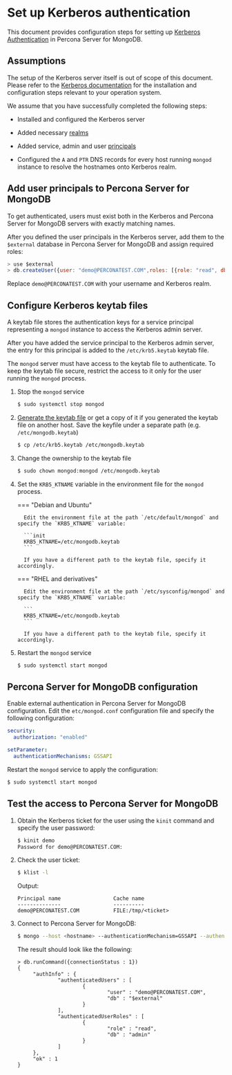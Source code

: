 # Set up Kerberos authentication

This document provides configuration steps for setting up [Kerberos Authentication](authentication.md#kerberos-authentication) in Percona Server for MongoDB.

## Assumptions

The setup of the Kerberos server itself is out of scope of this document. Please refer to the [Kerberos documentation](https://web.mit.edu/kerberos/krb5-latest/doc/admin/install_kdc.html) for the installation and configuration steps relevant to your operation system.

We assume that you have successfully completed the following steps:

* Installed and configured the Kerberos server

* Added necessary [realms](https://web.mit.edu/kerberos/krb5-1.12/doc/admin/realm_config.html)

* Added service, admin and user [principals](https://web.mit.edu/kerberos/krb5-1.5/krb5-1.5.4/doc/krb5-user/What-is-a-Kerberos-Principal_003f.html#What-is-a-Kerberos-Principal_003f)

* Configured the `A` and `PTR` DNS records for every host running `mongod` instance to resolve the hostnames onto Kerberos realm.

## Add user principals to Percona Server for MongoDB

To get authenticated, users must exist both in the Kerberos and Percona Server for MongoDB servers with exactly matching names.

After you defined the user principals in the Kerberos server, add them to the `$external` database in Percona Server for MongoDB and assign required roles:

```javascript
> use $external
> db.createUser({user: "demo@PERCONATEST.COM",roles: [{role: "read", db: "admin"}]})
```

Replace `demo@PERCONATEST.COM` with your username and Kerberos realm.

## Configure Kerberos keytab files

A keytab file stores the authentication keys for a service principal representing a `mongod` instance to access the Kerberos admin server.

After you have added the service principal to the Kerberos admin server, the entry for this principal is added to the `/etc/krb5.keytab` keytab file.

The `mongod` server must have access to the keytab file to authenticate. To keep the keytab file secure, restrict the access to it only for the user running the `mongod` process.


1. Stop the `mongod` service

    ```{.bash data-prompt="$"}
    $ sudo systemctl stop mongod
    ```

2. [Generate the keytab file](https://web.mit.edu/kerberos/krb5-1.5/krb5-1.5.4/doc/krb5-install/The-Keytab-File.html) or get a copy of it if you generated the keytab file on another host. Save the keyfile under a separate path (e.g. `/etc/mongodb.keytab`)

    ```{.bash data-prompt="$"}
    $ cp /etc/krb5.keytab /etc/mongodb.keytab
    ```

3. Change the ownership to the keytab file

    ```{.bash data-prompt="$"}
    $ sudo chown mongod:mongod /etc/mongodb.keytab
    ```

4. Set the `KRB5_KTNAME` variable in the environment file for the `mongod` process.

    === "Debian and Ubuntu"

         Edit the environment file at the path `/etc/default/mongod` and specify the `KRB5_KTNAME` variable:

         ```init
         KRB5_KTNAME=/etc/mongodb.keytab
         ```

         If you have a different path to the keytab file, specify it accordingly.

    === "RHEL and derivatives"

         Edit the environment file at the path `/etc/sysconfig/mongod` and specify the `KRB5_KTNAME` variable:

         ```
         KRB5_KTNAME=/etc/mongodb.keytab
         ```

         If you have a different path to the keytab file, specify it accordingly.

5. Restart the `mongod` service

    ```{.bash data-prompt="$"}
    $ sudo systemctl start mongod
    ```

## Percona Server for MongoDB configuration

Enable external authentication in Percona Server for MongoDB configuration. Edit the `etc/mongod.conf` configuration file and specify the following configuration:

```yaml
security:
  authorization: "enabled"

setParameter:
  authenticationMechanisms: GSSAPI
```

Restart the `mongod` service to apply the configuration:

```{.bash data-prompt="$"}
$ sudo systemctl start mongod
```

## Test the access to Percona Server for MongoDB


1. Obtain the Kerberos ticket for the user using the `kinit` command and specify the user password:

    ```{.bash data-prompt="$"}
    $ kinit demo
    Password for demo@PERCONATEST.COM:
    ```

2. Check the user ticket:
    
    ```{.bash data-prompt="$"}
    $ klist -l
    ```

    Output:

    ```{.text .no-copy}
    Principal name                 Cache name
    --------------                 ----------
    demo@PERCONATEST.COM           FILE:/tmp/<ticket>
    ```


3. Connect to Percona Server for MongoDB:

    ```{.bash data-prompt="$"}
    $ mongo --host <hostname> --authenticationMechanism=GSSAPI --authenticationDatabase='$external' --username demo@PERCONATEST.COM
    ```

    The result should look like the following:

    ```{.javascript .no-copy}
    > db.runCommand({connectionStatus : 1})
    {
         "authInfo" : {
                 "authenticatedUsers" : [
                         {
                                 "user" : "demo@PERCONATEST.COM",
                                 "db" : "$external"
                         }
                 ],
                 "authenticatedUserRoles" : [
                         {
                                 "role" : "read",
                                 "db" : "admin"
                         }
                 ]
         },
         "ok" : 1
    }
    ```